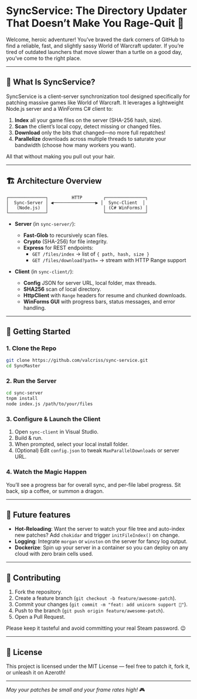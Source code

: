 # SyncService: The Directory Updater That Doesn’t Make You Rage-Quit 🐉

Welcome, heroic adventurer! You’ve braved the dark corners of GitHub to find a reliable, fast, and slightly sassy World of Warcraft updater. If you’re tired of outdated launchers that move slower than a turtle on a good day, you’ve come to the right place.

---

## 🧐 What Is SyncService?

SyncService is a client-server synchronization tool designed specifically for patching massive games like World of Warcraft. It leverages a lightweight Node.js server and a WinForms C# client to:

1. **Index** all your game files on the server (SHA-256 hash, size).  
2. **Scan** the client’s local copy, detect missing or changed files.  
3. **Download** only the bits that changed—no more full repatches!  
4. **Parallelize** downloads across multiple threads to saturate your bandwidth (choose how many workers you want).

All that without making you pull out your hair.

---

## 🏗️ Architecture Overview

```text
┌──────────────┐         HTTP        ┌───────────────┐
│  Sync-Server │ ◀────────────────▶ │  Sync-Client  │
│   (Node.js)  │                     │ (C# WinForms) │
└──────────────┘                     └───────────────┘
```  

- **Server** (in `sync-server/`):
  - **Fast-Glob** to recursively scan files.  
  - **Crypto** (SHA-256) for file integrity.  
  - **Express** for REST endpoints:
    - `GET /files/index` → list of `{ path, hash, size }`  
    - `GET /files/download?path=` → stream with HTTP Range support

- **Client** (in `sync-client/`):
  - **Config** JSON for server URL, local folder, max threads.  
  - **SHA256** scan of local directory.  
  - **HttpClient** with `Range` headers for resume and chunked downloads.  
  - **WinForms GUI** with progress bars, status messages, and error handling.

---

## 🚀 Getting Started

### 1. Clone the Repo

```bash
git clone https://github.com/valcriss/sync-service.git
cd SyncMaster
```

### 2. Run the Server

```bash
cd sync-server
tnpm install
node index.js /path/to/your/files
```

### 3. Configure & Launch the Client

1. Open `sync-client` in Visual Studio.  
2. Build & run.  
3. When prompted, select your local install folder.  
4. (Optional) Edit `config.json` to tweak `MaxParallelDownloads` or server URL.

### 4. Watch the Magic Happen

You’ll see a progress bar for overall sync, and per-file label progress. Sit back, sip a coffee, or summon a dragon.

---

## 🔧 Future features

- **Hot-Reloading**: Want the server to watch your file tree and auto-index new patches? Add `chokidar` and trigger `initFileIndex()` on change.
- **Logging**: Integrate `morgan` or `winston` on the server for fancy log output.  
- **Dockerize**: Spin up your server in a container so you can deploy on any cloud with zero brain cells used.

---

## 🤝 Contributing

1. Fork the repository.  
2. Create a feature branch (`git checkout -b feature/awesome-patch`).  
3. Commit your changes (`git commit -m "feat: add unicorn support 🦄"`).  
4. Push to the branch (`git push origin feature/awesome-patch`).  
5. Open a Pull Request.

Please keep it tasteful and avoid committing your real Steam password. 😉

---

## 📜 License

This project is licensed under the MIT License — feel free to patch it, fork it, or unleash it on Azeroth!

---

*May your patches be small and your frame rates high!* 🎮

